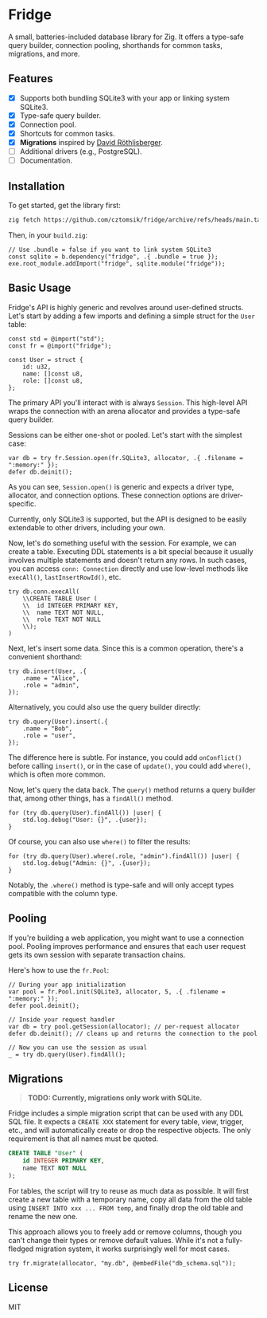 # Fridge

A small, batteries-included database library for Zig. It offers a type-safe
query builder, connection pooling, shorthands for common tasks, migrations, and
more.

## Features

- [x] Supports both bundling SQLite3 with your app or linking system SQLite3.
- [x] Type-safe query builder.
- [x] Connection pool.
- [x] Shortcuts for common tasks.
- [x] **Migrations** inspired by [David Röthlisberger](https://david.rothlis.net/declarative-schema-migration-for-sqlite/).
- [ ] Additional drivers (e.g., PostgreSQL).
- [ ] Documentation.

## Installation

To get started, get the library first:

```sh
zig fetch https://github.com/cztomsik/fridge/archive/refs/heads/main.tar.gz --save
```

Then, in your `build.zig`:

```zig
// Use .bundle = false if you want to link system SQLite3
const sqlite = b.dependency("fridge", .{ .bundle = true });
exe.root_module.addImport("fridge", sqlite.module("fridge"));
```

## Basic Usage

Fridge's API is highly generic and revolves around user-defined structs. Let's
start by adding a few imports and defining a simple struct for the `User` table:

```zig
const std = @import("std");
const fr = @import("fridge");

const User = struct {
    id: u32,
    name: []const u8,
    role: []const u8,
};
```

The primary API you'll interact with is always `Session`. This high-level API
wraps the connection with an arena allocator and provides a type-safe query
builder.

Sessions can be either one-shot or pooled. Let's start with the simplest case:

```zig
var db = try fr.Session.open(fr.SQLite3, allocator, .{ .filename = ":memory:" });
defer db.deinit();
```

As you can see, `Session.open()` is generic and expects a driver type,
allocator, and connection options. These connection options are driver-specific.

Currently, only SQLite3 is supported, but the API is designed to be easily
extendable to other drivers, including your own.

Now, let's do something useful with the session. For example, we can create a
table. Executing DDL statements is a bit special because it usually involves
multiple statements and doesn't return any rows. In such cases, you can access
`conn: Connection` directly and use low-level methods like `execAll()`,
`lastInsertRowId()`, etc.

```zig
try db.conn.execAll(
    \\CREATE TABLE User (
    \\  id INTEGER PRIMARY KEY,
    \\  name TEXT NOT NULL,
    \\  role TEXT NOT NULL
    \\);
)
```

Next, let's insert some data. Since this is a common operation, there's a
convenient shorthand:

```zig
try db.insert(User, .{
    .name = "Alice",
    .role = "admin",
});
```

Alternatively, you could also use the query builder directly:

```zig
try db.query(User).insert(.{
    .name = "Bob",
    .role = "user",
});
```

The difference here is subtle. For instance, you could add `onConflict()` before
calling `insert()`, or in the case of `update()`, you could add `where()`, which
is often more common.

Now, let's query the data back. The `query()` method returns a query builder
that, among other things, has a `findAll()` method.

```zig
for (try db.query(User).findAll()) |user| {
    std.log.debug("User: {}", .{user});
}
```

Of course, you can also use `where()` to filter the results:

```zig
for (try db.query(User).where(.role, "admin").findAll()) |user| {
    std.log.debug("Admin: {}", .{user});
}
```

Notably, the `.where()` method is type-safe and will only accept types compatible with the column type.

## Pooling

If you're building a web application, you might want to use a connection pool. Pooling improves performance and ensures that each user request gets its own session with separate transaction chains.

Here's how to use the `fr.Pool`:

```zig
// During your app initialization
var pool = fr.Pool.init(SQLite3, allocator, 5, .{ .filename = ":memory:" });
defer pool.deinit();

// Inside your request handler
var db = try pool.getSession(allocator); // per-request allocator
defer db.deinit(); // cleans up and returns the connection to the pool

// Now you can use the session as usual
_ = try db.query(User).findAll();
```

## Migrations

> **TODO: Currently, migrations only work with SQLite.**

Fridge includes a simple migration script that can be used with any DDL SQL
file. It expects a `CREATE XXX` statement for every table, view, trigger, etc.,
and will automatically create or drop the respective objects. The only
requirement is that all names must be quoted.

```sql
CREATE TABLE "User" (
    id INTEGER PRIMARY KEY,
    name TEXT NOT NULL
);
```

For tables, the script will try to reuse as much data as possible. It will first
create a new table with a temporary name, copy all data from the old table using
`INSERT INTO xxx ... FROM temp`, and finally drop the old table and rename the
new one.

This approach allows you to freely add or remove columns, though you can't
change their types or remove default values. While it's not a fully-fledged
migration system, it works surprisingly well for most cases.

```zig
try fr.migrate(allocator, "my.db", @embedFile("db_schema.sql"));
```

## License

MIT
